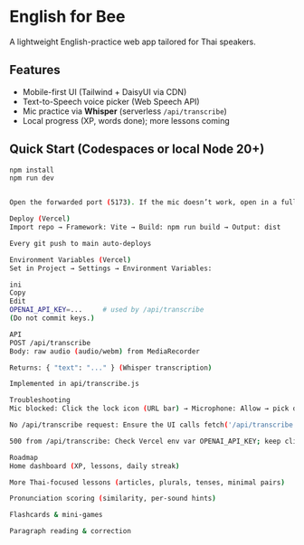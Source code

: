 # English for Bee

A lightweight English-practice web app tailored for Thai speakers.

## Features
- Mobile-first UI (Tailwind + DaisyUI via CDN)
- Text-to-Speech voice picker (Web Speech API)
- Mic practice via **Whisper** (serverless `/api/transcribe`)
- Local progress (XP, words done); more lessons coming

## Quick Start (Codespaces or local Node 20+)
```bash
npm install
npm run dev


Open the forwarded port (5173). If the mic doesn’t work, open in a full browser tab (HTTPS) and allow microphone.

Deploy (Vercel)
Import repo → Framework: Vite → Build: npm run build → Output: dist

Every git push to main auto-deploys

Environment Variables (Vercel)
Set in Project → Settings → Environment Variables:

ini
Copy
Edit
OPENAI_API_KEY=...     # used by /api/transcribe
(Do not commit keys.)

API
POST /api/transcribe
Body: raw audio (audio/webm) from MediaRecorder

Returns: { "text": "..." } (Whisper transcription)

Implemented in api/transcribe.js

Troubleshooting
Mic blocked: Click the lock icon (URL bar) → Microphone: Allow → pick device → hard reload.

No /api/transcribe request: Ensure the UI calls fetch('/api/transcribe', { method: 'POST', body: blob }).

500 from /api/transcribe: Check Vercel env var OPENAI_API_KEY; keep clips short (2–5s).

Roadmap
Home dashboard (XP, lessons, daily streak)

More Thai-focused lessons (articles, plurals, tenses, minimal pairs)

Pronunciation scoring (similarity, per-sound hints)

Flashcards & mini-games

Paragraph reading & correction